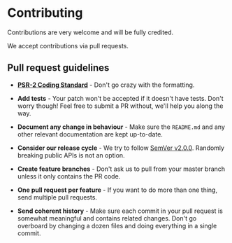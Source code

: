 # Contributing

Contributions are very welcome and will be fully credited.

We accept contributions via pull requests.

## Pull request guidelines

- **[PSR-2 Coding Standard](https://github.com/php-fig/fig-standards/blob/master/accepted/PSR-2-coding-style-guide.md)** - Don't go crazy with the formatting.

- **Add tests** - Your patch won't be accepted if it doesn't have tests. Don't worry though! Feel free to submit a PR without, we'll help you along the way.

- **Document any change in behaviour** - Make sure the `README.md` and any other relevant documentation are kept up-to-date.

- **Consider our release cycle** - We try to follow [SemVer v2.0.0](http://semver.org/). Randomly breaking public APIs is not an option.

- **Create feature branches** - Don't ask us to pull from your master branch unless it only contains the PR code.

- **One pull request per feature** - If you want to do more than one thing, send multiple pull requests.

- **Send coherent history** - Make sure each commit in your pull request is somewhat meaningful and contains related changes. Don't go overboard by changing a dozen files and doing everything in a single commit.
